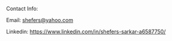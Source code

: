 Contact Info:

Email: shefers@yahoo.com

Linkedin: https://www.linkedin.com/in/shefers-sarkar-a6587750/
